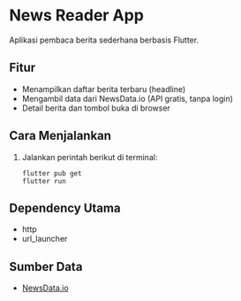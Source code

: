 # News Reader App

Aplikasi pembaca berita sederhana berbasis Flutter.

## Fitur
- Menampilkan daftar berita terbaru (headline)
- Mengambil data dari NewsData.io (API gratis, tanpa login)
- Detail berita dan tombol buka di browser

## Cara Menjalankan
1. Jalankan perintah berikut di terminal:
   ```
   flutter pub get
   flutter run
   ```

## Dependency Utama
- http
- url_launcher

## Sumber Data
- [NewsData.io](https://newsdata.io/)
